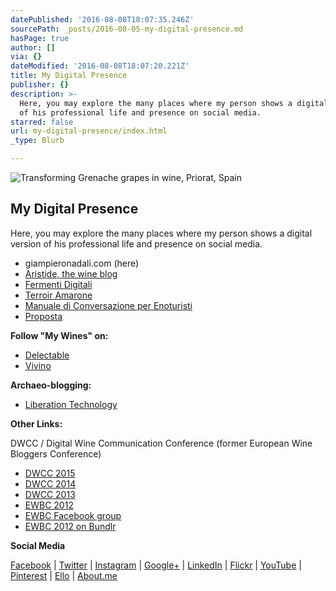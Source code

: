 ```yaml
---
datePublished: '2016-08-08T18:07:35.246Z'
sourcePath: _posts/2016-08-05-my-digital-presence.md
hasPage: true
author: []
via: {}
dateModified: '2016-08-08T18:07:20.221Z'
title: My Digital Presence
publisher: {}
description: >-
  Here, you may explore the many places where my person shows a digital version
  of his professional life and presence on social media.
starred: false
url: my-digital-presence/index.html
_type: Blurb

---
```

![Transforming Grenache grapes in wine, Priorat, Spain](https://the-grid-user-content.s3-us-west-2.amazonaws.com/2a1e9f5a-99b1-4738-9cd4-41f55b364137.jpg)

## My Digital Presence

Here, you may explore the many places where my person shows a digital version of his professional life and presence on social media.

* giampieronadali.com (here)
* [Aristide, the wine blog][0]
* [Fermenti Digitali][1]
* [Terroir Amarone][2]
* [Manuale di Conversazione per Enoturisti][3]
* [Proposta][4]

**Follow "My Wines" on:**

* [Delectable][5]
* [Vivino][6]

**Archaeo-blogging:**

* [Liberation Technology][7]

**Other Links:**

DWCC / Digital Wine Communication Conference (former European Wine Bloggers Conference)

* [DWCC 2015][8]
* [DWCC 2014][9]
* [DWCC 2013][10]
* [EWBC 2012][11]
* [EWBC Facebook group][12]
* [EWBC 2012 on Bundlr][13]

**Social Media**

[Facebook][14] | [Twitter][15] | [Instagram][16] | [Google+][17] | [LinkedIn][18] | [Flickr][19] | [YouTube][20] | [Pinterest][21] | [Ello][22] | [About.me][23]

[0]: http://www.aristide.biz/
[1]: http://www.fermentidigitali.com/
[2]: http://www.terroiramarone.net/
[3]: http://www.fermentidigitali.com/eno-turisti
[4]: http://www.propostanet.com/
[5]: https://delectable.com/@giampieronadali
[6]: http://www.vivino.com/users/giampieronadali
[7]: http://nadali.blogs.com/
[8]: http://2015.dwcc.co/
[9]: http://2014.dwcc.co/
[10]: http://dwcc.co/
[11]: http://ewbc12.vrazon.com/
[12]: http://www.facebook.com/groups/118872121585073/
[13]: http://bundlr.com/b/ewbc-2012-izmir-turkey
[14]: http://www.facebook.com/571611308
[15]: https://twitter.com/aristideblog
[16]: http://instagram.com/aristideblog
[17]: https://plus.google.com/101239581078601153854
[18]: http://www.linkedin.com/in/giampieronadali
[19]: http://www.flickr.com/people/giampiero/
[20]: http://www.youtube.com/channel/UCRfkGYxE5WjjOHrwap0gZzQ
[21]: http://pinterest.com/gnadali
[22]: https://ello.co/giampieronadali
[23]: http://about.me/giampieronadali